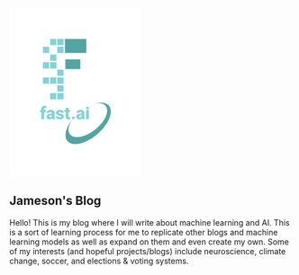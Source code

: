 ![Image of fast.ai logo](images/logo.png)

## Jameson's Blog

Hello! This is my blog where I will write about machine learning and AI. This is a sort of learning process for me to replicate other blogs and machine learning models as well as expand on them and even create my own. Some of my interests (and hopeful projects/blogs) include neuroscience, climate change, soccer, and elections & voting systems.

